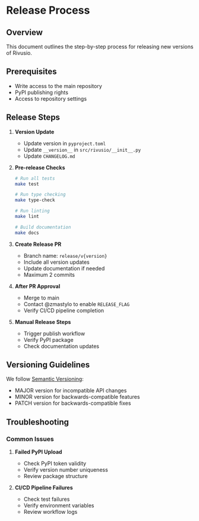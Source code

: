 # Release Process

## Overview

This document outlines the step-by-step process for releasing new versions of Rivusio.

## Prerequisites

- Write access to the main repository
- PyPI publishing rights
- Access to repository settings

## Release Steps

1. **Version Update**
   - Update version in `pyproject.toml`
   - Update `__version__` in `src/rivusio/__init__.py`
   - Update `CHANGELOG.md`

2. **Pre-release Checks**
   ```bash
   # Run all tests
   make test
   
   # Run type checking
   make type-check
   
   # Run linting
   make lint
   
   # Build documentation
   make docs
   ```

3. **Create Release PR**
   - Branch name: `release/v{version}`
   - Include all version updates
   - Update documentation if needed
   - Maximum 2 commits

4. **After PR Approval**
   - Merge to main
   - Contact @zmastylo to enable `RELEASE_FLAG`
   - Verify CI/CD pipeline completion

5. **Manual Release Steps**
   - Trigger publish workflow
   - Verify PyPI package
   - Check documentation updates

## Versioning Guidelines

We follow [Semantic Versioning](https://semver.org/):

- MAJOR version for incompatible API changes
- MINOR version for backwards-compatible features
- PATCH version for backwards-compatible fixes

## Troubleshooting

### Common Issues

1. **Failed PyPI Upload**
   - Check PyPI token validity
   - Verify version number uniqueness
   - Review package structure

2. **CI/CD Pipeline Failures**
   - Check test failures
   - Verify environment variables
   - Review workflow logs